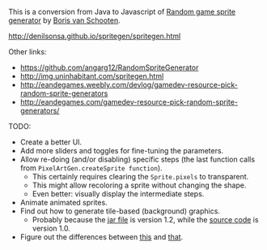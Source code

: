 This is a conversion from Java to Javascript of [Random game sprite generator](http://tmtg.net/ludumdare/spritegen/) by [Boris van Schooten](http://tmtg.net/).

http://denilsonsa.github.io/spritegen/spritegen.html

Other links:

* https://github.com/angarg12/RandomSpriteGenerator
* http://img.uninhabitant.com/spritegen.html
* http://eandegames.weebly.com/devlog/gamedev-resource-pick-random-sprite-generators
* http://eandegames.com/gamedev-resource-pick-random-sprite-generators/

TODO:

* Create a better UI.
* Add more sliders and toggles for fine-tuning the parameters.
* Allow re-doing (and/or disabling) specific steps (the last function calls from `PixelArtGen.createSprite function`).
    * This certainly requires clearing the `Sprite.pixels` to transparent.
    * This might allow recoloring a sprite without changing the shape.
    * Even better: visually display the intermediate steps.
* Animate animated sprites.
* Find out how to generate tile-based (background) graphics.
    * Probably because the [jar file](http://tmtg.net/ludumdare/spritegen/SpriteGenerator.jar) is version 1.2, while the [source code](http://www.xs4all.nl/~borisvs/jgame-3.6.2.zip) is version 1.0.
* Figure out the differences between [this](http://www.xs4all.nl/~borisvs/jgame-3.6.2.zip) and [that](https://github.com/angarg12/RandomSpriteGenerator).
